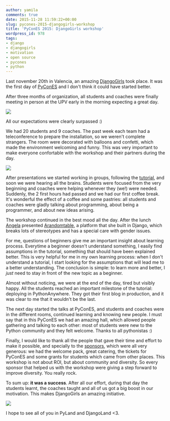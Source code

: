 ```yaml
---
author: yamila
comments: true
date: 2015-11-28 11:59:22+00:00
slug: pycones-2015-djangogirls-workshop
title: 'PyConES 2015: DjangoGirls workshop'
wordpress_id: 978
tags:
- django
- djangogirls
- motivation
- open source
- pycones
- python
---
```


Last november 20th in Valencia, an amazing [DjangoGirls](http://djangogirls.org/pycones2015) took place. It was the first day of [PyConES](http://2015.es.pycon.org) and I don't think it could have started better.

After three months of organization, all students and coaches were finally meeting in person at the UPV early in the morning expecting a great day.

![](https://c2.staticflickr.com/6/5825/23072704350_576ac99976_c.jpg)

All our expectations were clearly surpassed :)

<!-- more -->

We had 20 students and 9 coaches. The past week each team had a teleconference to prepare the installation, so we weren't complete strangers. The room were decorated with balloons and confetti, which made the environment welcoming and funny. This was very important to make everyone confortable with the workshop and their partners during the day.

![](https://c2.staticflickr.com/6/5739/22741333793_710b13b91f_c.jpg)

After presentations we started working in groups, following the [tutorial](http://tutorial.djangogirls.org), and soon we were hearing all the brains. Students were focused from the very beginning and coaches were helping whenever they (we!) were needed. Suddenly, the 2 first hours had passed and we had our first coffee break. It's wonderful the effect of a coffee and some pastries: all students and coaches were gladly talking about programming, about being a programmer, and about new ideas arising.

The workshop continued in the best mood all the day. After the lunch [Angela](http://twitter.com/ghilbrae) presented [Arandomtable](http://arandomtable), a platform that she built in Django, which breaks lots of stereotypes and has a special care with gender issues.

For me, questions of beginners give me an important insight about learning process. Everytime a beginner doesn't understand something, I easily find assumptions in the tutorial, something that should have been explained better. This is very helpful for me in my own learning process: when I don't understand a tutorial, I start looking for the assumptions that will lead me to a better understanding. The conclusion is simple: to learn more and better, I _just_ need to stay in front of the new topic as a beginner.

Almost without noticing, we were at the end of the day, tired but visibly happy. All the students reached an important milestone of the tutorial: deploying in PythonAnywhere. They got their first blog in production, and it was clear to me that it wouldn't be the last.

The next day started the talks at PyConES, and students and coaches were in the different rooms, continued learning and knowing new people. I must say that in this PyConES we had an amazing hall, which allowed people gathering and talking to each other: most of students were new to the Python community and they felt welcome. Thanks to all pythonistas :)

Finally, I would like to thank all the people that gave their time and effort to make it possible, and specially to the [sponsors](http://djangogirls.org/pycones2015#partners), which were all very generous: we had the welcome pack, great catering, the tickets for PyConES and some grants for students which came from other places. This workshop is not about ROI, but about community and diversity. So every sponsor that helped us with the workshop were giving a step forward to improve diversity. You really rock.

To sum up: **it was a success**. After all our effort, during that day the students learnt, the coaches taught and all of us got a big boost in our motivation. This makes DjangoGirls an amazing initiative.

![](https://c1.staticflickr.com/1/580/23260112102_5be5bb1e78_c.jpg)

I hope to see all of you in PyLand and DjangoLand <3.



